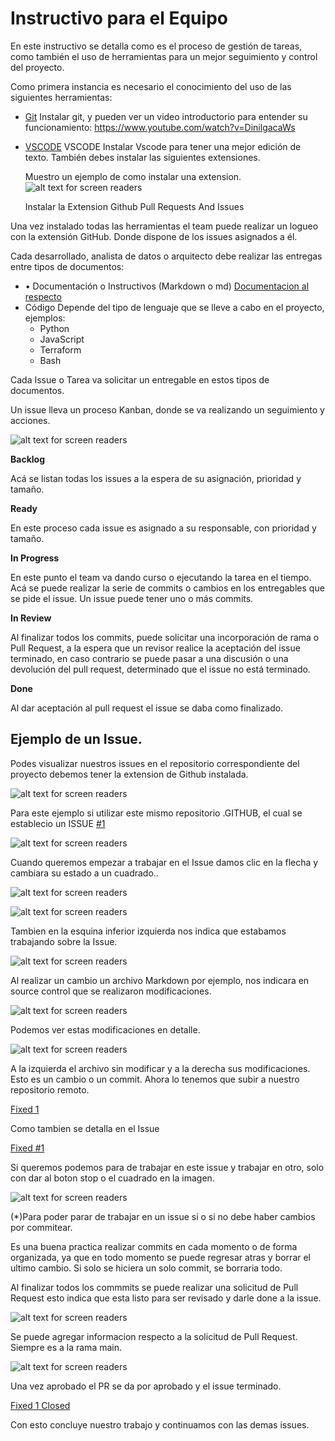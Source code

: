 # Instructivo para el Equipo

En este instructivo se detalla como es el proceso de gestión de tareas, como también el uso de herramientas para un mejor seguimiento y control del proyecto.

Como primera instancia es necesario el conocimiento del uso de las siguientes herramientas:

- [Git](https://git-scm.com/)
    Instalar git, y pueden ver un video introductorio para entender su funcionamiento: 
    https://www.youtube.com/watch?v=DinilgacaWs
- [VSCODE](https://code.visualstudio.com/)
    VSCODE Instalar Vscode para tener una mejor edición de texto. También debes instalar las siguientes extensiones.

    Muestro un ejemplo de como instalar una extension.
    ![alt text for screen readers](/profile/assets/install-pp-tools.gif "Extensions")

    Instalar la Extension Github Pull Requests And Issues 

Una vez instalado todas las herramientas el team puede realizar un logueo con la extensión GitHub. Donde dispone de los issues asignados a él.

Cada desarrollado, analista de datos o arquitecto debe realizar las entregas entre tipos de documentos:


- •	Documentación o Instructivos (Markdown o md)
    [Documentacion al respecto](https://docs.github.com/es/get-started/writing-on-github/getting-started-with-writing-and-formatting-on-github/basic-writing-and-formatting-syntax)
- Código
    Depende del tipo de lenguaje que se lleve a cabo en el proyecto, ejemplos:
    -   Python
    -   JavaScript
    -   Terraform
    -   Bash

Cada Issue o Tarea va solicitar un entregable en estos tipos de documentos.

Un issue lleva un proceso Kanban, donde se va realizando un seguimiento y acciones.

![alt text for screen readers](/profile/assets/status.png "Status de un Issue")

__Backlog__

Acá se listan todas los issues a la espera de su asignación, prioridad y tamaño.

__Ready__

En este proceso cada issue es asignado a su responsable, con prioridad y tamaño.

__In Progress__

En este punto el team va dando curso o ejecutando la tarea en el tiempo. Acá se puede realizar la serie de commits o cambios en los entregables que se pide el issue. Un issue puede tener uno o más commits.

__In Review__

Al finalizar todos los commits, puede solicitar una incorporación de rama o Pull Request, a la espera que un revisor realice la aceptación del issue terminado, en caso contrario se puede pasar a una discusión o una devolución del pull request, determinado que el issue no está terminado.

__Done__

Al dar aceptación al pull request el issue se daba como finalizado.

## Ejemplo de un Issue.

Podes visualizar nuestros issues en el repositorio correspondiente del proyecto debemos tener la extension de Github instalada.

![alt text for screen readers](/profile/assets/github.png "Status de un Issue")

Para este ejemplo si utilizar este mismo repositorio .GITHUB, el cual se establecio un ISSUE [#1](https://github.com/Taligent-UNID/.github/issues/1)

![alt text for screen readers](/profile/assets/ready.png "Status de un Issue")

Cuando queremos empezar a trabajar en el Issue damos clic en la flecha y cambiara su estado a un cuadrado..

![alt text for screen readers](/profile/assets/stop.png "Status de un Issue")

![alt text for screen readers](/profile/assets/in-progress.png "Status de un Issue")

Tambien en la esquina inferior izquierda nos indica que estabamos trabajando sobre la Issue.

![alt text for screen readers](/profile/assets/activity.png "Status de un Issue")

Al realizar un cambio un archivo Markdown por ejemplo, nos indicara en source control que se realizaron modificaciones.

![alt text for screen readers](/profile/assets/changes.png "Status de un Issue")

Podemos ver estas modificaciones en detalle.

![alt text for screen readers](/profile/assets/commit.png "Status de un Issue")

A la izquierda el archivo sin modificar y a la derecha sus modificaciones. Esto es un cambio o un commit.
Ahora lo tenemos que subir a nuestro repositorio remoto.

[Fixed 1](https://github.com/Taligent-UNID/.github/commit/25a3b15849957c9b45f8585b0628c5953e3c6cde)

Como tambien se detalla en el Issue

[Fixed #1](https://github.com/Taligent-UNID/.github/issues/1)

Si queremos podemos para de trabajar en este issue y trabajar en otro, solo con dar al boton stop o el cuadrado en la imagen.

![alt text for screen readers](/profile/assets/in-progress.png "Status de un Issue")

(*)Para poder parar de trabajar en un issue si o si no debe haber cambios por commitear.

Es una buena practica realizar commits en cada momento o de forma organizada, ya que en todo momento se puede regresar atras y borrar el ultimo cambio. Si solo se hiciera un solo commit, se borraria todo.

Al finalizar todos los commmits se puede realizar una solicitud de Pull Request esto indica que esta listo para ser revisado y darle done a la issue.

![alt text for screen readers](/profile/assets/pull-request.png "Status de un Issue")

Se puede agregar informacion respecto a la solicitud de Pull Request.
Siempre es a la rama main.

![alt text for screen readers](/profile/assets/pr-description.png "Status de un Issue")

Una vez aprobado el PR se da por aprobado y el issue terminado.

[Fixed 1 Closed](https://github.com/Taligent-UNID/.github/issues/1)

Con esto concluye nuestro trabajo y continuamos con las demas issues.